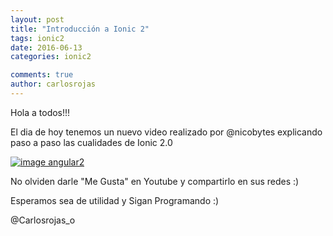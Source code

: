 ```yaml
---
layout: post
title: "Introducción a Ionic 2"
tags: ionic2
date: 2016-06-13
categories: ionic2

comments: true
author: carlosrojas
---
```


Hola a todos!!! 

El dia de hoy tenemos un nuevo video realizado por @nicobytes explicando paso a paso las cualidades de Ionic 2.0

<a href="https://www.youtube.com/watch?v=kWZcdgLbWQI" target="_blank"><img src="http://img.youtube.com/vi/kWZcdgLbWQI/hqdefault.jpg" class="img-responsive" alt="image angular2"/></a>

No olviden darle "Me Gusta" en Youtube y compartirlo en sus redes :)

Esperamos sea de utilidad y Sigan Programando :) 

@Carlosrojas_o